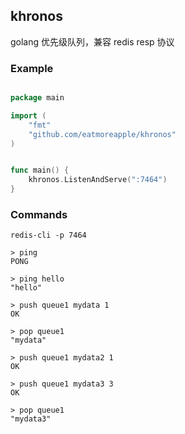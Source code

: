 ## khronos

golang 优先级队列，兼容 redis resp 协议

### Example

```go

package main

import (
    "fmt"
    "github.com/eatmoreapple/khronos"
)


func main() {
    khronos.ListenAndServe(":7464")
}

```

### Commands

```shell
redis-cli -p 7464

> ping
PONG

> ping hello
"hello"

> push queue1 mydata 1
OK

> pop queue1 
"mydata"

> push queue1 mydata2 1
OK

> push queue1 mydata3 3
OK

> pop queue1
"mydata3"
```

